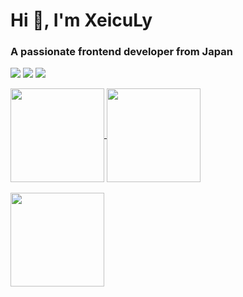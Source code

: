 <h1 align="left">Hi 👋, I'm XeicuLy</h1>
<h3 align="left">A passionate frontend developer from Japan</h3>

![](http://github-profile-summary-cards.vercel.app/api/cards/profile-details?username=XeicuLy&theme=tokyonight)
![](http://github-profile-summary-cards.vercel.app/api/cards/stats?username=XeicuLy&theme=tokyonight)
![](http://github-profile-summary-cards.vercel.app/api/cards/repos-per-language?username=XeicuLy&theme=tokyonight)

<a href="https://github.com/anuraghazra/github-readme-stats">
  <img align="center" src="https://github-readme-stats.vercel.app/api?username=Xeiculy&show_icons=true&theme=tokyonight&count_private=true" height="150px"  />
</a>

<a href="https://github.com/anuraghazra/github-readme-stats">
  <img align="center" src="https://github-readme-stats.vercel.app/api/top-langs/?username=Xeiculy&count_private=true&layout=compact&theme=tokyonight" height="150px"/>
</a>
<br>
<br>
<a href="https://github.com/ryo-ma/github-profile-trophy">
  <img align="center" src="https://github-profile-trophy.vercel.app/?username=Xeiculy&count_private=true&theme=onedark&margin-w=20&no-frame=true&title=Commit,PR,Repo,Star&column=-1" height="150px" />
</a>
